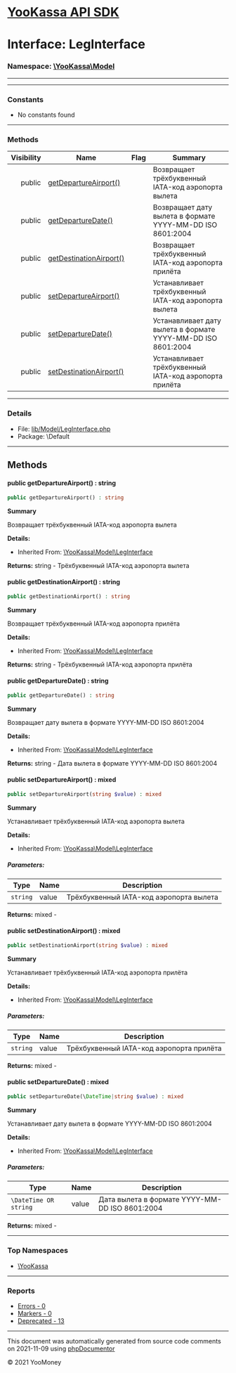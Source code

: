 # [YooKassa API SDK](../home.md)

# Interface: LegInterface
### Namespace: [\YooKassa\Model](../namespaces/yookassa-model.md)
---
---
### Constants
* No constants found

---
### Methods
| Visibility | Name | Flag | Summary |
| ----------:| ---- | ---- | ------- |
| public | [getDepartureAirport()](../classes/YooKassa-Model-LegInterface.md#method_getDepartureAirport) |  | Возвращает трёхбуквенный IATA-код аэропорта вылета |
| public | [getDepartureDate()](../classes/YooKassa-Model-LegInterface.md#method_getDepartureDate) |  | Возвращает дату вылета в формате YYYY-MM-DD ISO 8601:2004 |
| public | [getDestinationAirport()](../classes/YooKassa-Model-LegInterface.md#method_getDestinationAirport) |  | Возвращает трёхбуквенный IATA-код аэропорта прилёта |
| public | [setDepartureAirport()](../classes/YooKassa-Model-LegInterface.md#method_setDepartureAirport) |  | Устанавливает трёхбуквенный IATA-код аэропорта вылета |
| public | [setDepartureDate()](../classes/YooKassa-Model-LegInterface.md#method_setDepartureDate) |  | Устанавливает дату вылета в формате YYYY-MM-DD ISO 8601:2004 |
| public | [setDestinationAirport()](../classes/YooKassa-Model-LegInterface.md#method_setDestinationAirport) |  | Устанавливает трёхбуквенный IATA-код аэропорта прилёта |

---
### Details
* File: [lib/Model/LegInterface.php](../../lib/Model/LegInterface.php)
* Package: \Default

---
## Methods
<a name="method_getDepartureAirport" class="anchor"></a>
#### public getDepartureAirport() : string

```php
public getDepartureAirport() : string
```

**Summary**

Возвращает трёхбуквенный IATA-код аэропорта вылета

**Details:**
* Inherited From: [\YooKassa\Model\LegInterface](../classes/YooKassa-Model-LegInterface.md)

**Returns:** string - Трёхбуквенный IATA-код аэропорта вылета


<a name="method_getDestinationAirport" class="anchor"></a>
#### public getDestinationAirport() : string

```php
public getDestinationAirport() : string
```

**Summary**

Возвращает трёхбуквенный IATA-код аэропорта прилёта

**Details:**
* Inherited From: [\YooKassa\Model\LegInterface](../classes/YooKassa-Model-LegInterface.md)

**Returns:** string - Трёхбуквенный IATA-код аэропорта прилёта


<a name="method_getDepartureDate" class="anchor"></a>
#### public getDepartureDate() : string

```php
public getDepartureDate() : string
```

**Summary**

Возвращает дату вылета в формате YYYY-MM-DD ISO 8601:2004

**Details:**
* Inherited From: [\YooKassa\Model\LegInterface](../classes/YooKassa-Model-LegInterface.md)

**Returns:** string - Дата вылета в формате YYYY-MM-DD ISO 8601:2004


<a name="method_setDepartureAirport" class="anchor"></a>
#### public setDepartureAirport() : mixed

```php
public setDepartureAirport(string $value) : mixed
```

**Summary**

Устанавливает трёхбуквенный IATA-код аэропорта вылета

**Details:**
* Inherited From: [\YooKassa\Model\LegInterface](../classes/YooKassa-Model-LegInterface.md)

##### Parameters:
| Type | Name | Description |
| ---- | ---- | ----------- |
| <code lang="php">string</code> | value  | Трёхбуквенный IATA-код аэропорта вылета |

**Returns:** mixed - 


<a name="method_setDestinationAirport" class="anchor"></a>
#### public setDestinationAirport() : mixed

```php
public setDestinationAirport(string $value) : mixed
```

**Summary**

Устанавливает трёхбуквенный IATA-код аэропорта прилёта

**Details:**
* Inherited From: [\YooKassa\Model\LegInterface](../classes/YooKassa-Model-LegInterface.md)

##### Parameters:
| Type | Name | Description |
| ---- | ---- | ----------- |
| <code lang="php">string</code> | value  | Трёхбуквенный IATA-код аэропорта прилёта |

**Returns:** mixed - 


<a name="method_setDepartureDate" class="anchor"></a>
#### public setDepartureDate() : mixed

```php
public setDepartureDate(\DateTime|string $value) : mixed
```

**Summary**

Устанавливает дату вылета в формате YYYY-MM-DD ISO 8601:2004

**Details:**
* Inherited From: [\YooKassa\Model\LegInterface](../classes/YooKassa-Model-LegInterface.md)

##### Parameters:
| Type | Name | Description |
| ---- | ---- | ----------- |
| <code lang="php">\DateTime OR string</code> | value  | Дата вылета в формате YYYY-MM-DD ISO 8601:2004 |

**Returns:** mixed - 




---

### Top Namespaces

* [\YooKassa](../namespaces/yookassa.md)

---

### Reports
* [Errors - 0](../reports/errors.md)
* [Markers - 0](../reports/markers.md)
* [Deprecated - 13](../reports/deprecated.md)

---

This document was automatically generated from source code comments on 2021-11-09 using [phpDocumentor](http://www.phpdoc.org/)

&copy; 2021 YooMoney